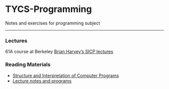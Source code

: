 # TYCS-Programming
Notes and exercises for programming subject

---
### Lectures
61A course at Berkeley [Brian Harvey’s SICP lectures](https://archive.org/details/ucberkeley_webcast_l28HAzKy0N8)

### Reading Materials 
- [Structure and Interpretation of Computer Programs](https://mitpress.mit.edu/sites/default/files/sicp/full-text/book/book.html)
- [Lecture notes and programs](https://people.eecs.berkeley.edu/~bh/61a-pages/)
